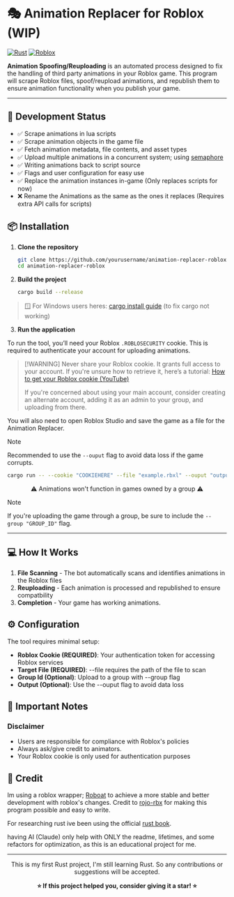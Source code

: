 # 🎭 Animation Replacer for Roblox (WIP)

[![Rust](https://img.shields.io/badge/rust-%23000000.svg?style=for-the-badge&logo=rust&logoColor=white)](https://www.rust-lang.org/)
[![Roblox](https://img.shields.io/badge/Roblox-00A2FF?style=for-the-badge&logo=roblox&logoColor=white)](https://www.roblox.com/)


**Animation Spoofing/Reuploading** is an automated process designed to fix the handling of third party animations in your Roblox game. This program will scrape Roblox files, spoof/reupload animations, and republish them to ensure animation functionality when you publish your game.

---


## 📝 Development Status
- ✅ Scrape animations in lua scripts
- ✅ Scrape animation objects in the game file
- ✅ Fetch animation metadata, file contents, and asset types
- ✅ Upload multiple animations in a concurrent system; using [semaphore](https://docs.rs/semaphore/latest/semaphore/)
- ✅ Writing animations back to script source 
- ✅ Flags and user configuration for easy use
- ✅ Replace the animation instances in-game (Only replaces scripts for now)  
- ❌ Rename the Animations as the same as the ones it replaces (Requires extra API calls for scripts)




## 📦 Installation

1. **Clone the repository**
   ```bash
   git clone https://github.com/yourusername/animation-replacer-roblox.git
   cd animation-replacer-roblox
   ```

2. **Build the project**
   ```bash
   cargo build --release
   ```
> 🪟 For Windows users heres: [cargo install guide](https://doc.rust-lang.org/cargo/getting-started/installation.html) (to fix cargo not working)

3. **Run the application**

To run the tool, you’ll need your Roblox ``.ROBLOSECURITY`` cookie.
This is required to authenticate your account for uploading animations.

>    [!WARNING]
>    Never share your Roblox cookie. It grants full access to your account.
>    If you're unsure how to retrieve it, here’s a tutorial:
>    [How to get your Roblox cookie (YouTube)](https://www.youtube.com/watch?v=zkSnBV7oOZM)
> 
> If you're concerned about using your main account, consider creating an alternate account, adding it as an admin to your group, and uploading from there.

You will also need to open Roblox Studio and save the game as a file for the Animation Replacer.
> [!NOTE]
> Recommended to use the ``--ouput`` flag to avoid data loss if the game corrupts. 

   ```bash
   cargo run -- --cookie "COOKIEHERE" --file "example.rbxl" --ouput "output.rbxl"
   ```

<div align="center">
⚠️ Animations won't function in games owned by a group ⚠️
</div align="center">

> [!NOTE]
> If you're uploading the game through a group, be sure to include the ``--group "GROUP_ID"`` flag.

<!-- > ⚠️ This project is currently under active development.   -->
<!-- > Installation instructions will be provided in a future release. ⚠️ -->
---

## 💻 How It Works
1. **File Scanning** - The bot automatically scans and identifies animations in the Roblox files
2. **Reuploading** - Each animation is processed and republished to ensure compatbility
3. **Completion** - Your game has working animations.

## ⚙️ Configuration
The tool requires minimal setup:
- **Roblox Cookie (REQUIRED)**: Your authentication token for accessing Roblox services
- **Target File (REQUIRED)**: --file requires the path of the file to scan
- **Group Id (Optional)**: Upload to a group with --group flag
- **Output (Optional)**: Use the --ouput flag to avoid data loss

## 🚨 Important Notes

### Disclaimer
- Users are responsible for compliance with Roblox's policies
- Always ask/give credit to animators.
- Your Roblox cookie is only used for authentication purposes


## 🤝 Credit 
Im using a roblox wrapper; [Roboat](https://github.com/fekie/roboat) to achieve a more stable and better development with roblox's changes.
Credit to [rojo-rbx](https://github.com/rojo-rbx/rbx-dom) for making this program possible and easy to write.


For researching rust ive been using the official [rust book](https://doc.rust-lang.org/book/).

having AI (Claude) only help with ONLY the readme, lifetimes, and some refactors for optimization, as this is an educational project for me.


---

<div align="center">
   This is my first Rust project, I'm still learning Rust. So any contributions or suggestions will be accepted.

**⭐ If this project helped you, consider giving it a star! ⭐**

</div>

